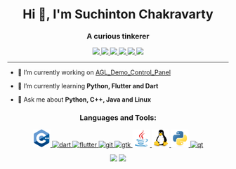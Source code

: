 <h1 align="center">Hi 👋, I'm Suchinton Chakravarty</h1>
<h3 align="center">A curious tinkerer</h3>

<!-- Social Section -->

<p align="center">
  <a href= "https://www.linkedin.com/in/suchinton-chakravarty/">
    <img src="https://img.icons8.com/material-outlined/30/689d6a/linkedin.png"/>
  </a>
  <a href= "mailto:suchinton.2001@gmail.com">
    <img src="https://img.icons8.com/material-outlined/30/689d6a/mail.png"/>
  </a>
  <a href= "https://suchinton.github.io">
    <img src="https://img.icons8.com/material-outlined/30/689d6a/geography.png"/>
  </a>
  <a href="https://open.spotify.com/user/uel8cyibwodsdmwdb6t3r8zr6?si=ae095f5c02c84099">
    <img src="https://img.icons8.com/material-outlined/30/689d6a/spotify.png"/>
  </a>
  <a href="https://www.instagram.com/suchinton_never_/">
    <img src="https://img.icons8.com/material-outlined/30/689d6a/instagram.png"/>
  </a>
  <a href="https://suchinton.github.io/articles/index.xml">
    <img src="https://img.icons8.com/material-outlined/30/689d6a/rss.png"/>
  </a>
</p>

---

- 🔭 I’m currently working on [AGL_Demo_Control_Panel](https://github.com/suchinton/AGL_Demo_Control_Panelhttps://github.com/suchinton/AGL_Demo_Control_Panel)

- 🌱 I’m currently learning **Python, Flutter and Dart**

- 💬 Ask me about **Python, C++, Java and Linux**

<p align="left">
</p>

<h3 align="center">Languages and Tools:</h3>
<p align="center">
 </a> <a href="https://www.w3schools.com/cpp/" target="_blank" rel="noreferrer"> <img src="https://raw.githubusercontent.com/devicons/devicon/master/icons/cplusplus/cplusplus-original.svg" alt="cplusplus" width="40" height="40"/> </a> <a href="https://dart.dev" target="_blank" rel="noreferrer"> <img src="https://www.vectorlogo.zone/logos/dartlang/dartlang-icon.svg" alt="dart" width="40" height="40"/> </a> <a href="https://flutter.dev" target="_blank" rel="noreferrer"> <img src="https://www.vectorlogo.zone/logos/flutterio/flutterio-icon.svg" alt="flutter" width="40" height="40"/> </a> <a href="https://git-scm.com/" target="_blank" rel="noreferrer"> <img src="https://www.vectorlogo.zone/logos/git-scm/git-scm-icon.svg" alt="git" width="40" height="40"/> </a> <a href="https://www.gtk.org/" target="_blank" rel="noreferrer"> <img src="https://upload.wikimedia.org/wikipedia/commons/7/71/GTK_logo.svg" alt="gtk" width="40" height="40"/> </a> <a href="https://www.java.com" target="_blank" rel="noreferrer"> <img src="https://raw.githubusercontent.com/devicons/devicon/master/icons/java/java-original.svg" alt="java" width="40" height="40"/> </a> <a href="https://www.linux.org/" target="_blank" rel="noreferrer"> <img src="https://raw.githubusercontent.com/devicons/devicon/master/icons/linux/linux-original.svg" alt="linux" width="40" height="40"/> </a> <a href="https://www.python.org" target="_blank" rel="noreferrer"> <img src="https://raw.githubusercontent.com/devicons/devicon/master/icons/python/python-original.svg" alt="python" width="40" height="40"/> </a> <a href="https://www.qt.io/" target="_blank" rel="noreferrer"> <img src="https://upload.wikimedia.org/wikipedia/commons/0/0b/Qt_logo_2016.svg" alt="qt" width="40" height="40"/> </a> </p>

<p align="center">
  <img src="https://github-readme-stats.vercel.app/api?username=suchinton&show_icons=true&theme=bear" width="400">
  <img src="https://github-readme-streak-stats.herokuapp.com?user=suchinton&theme=dark&hide_border=true" width="400">
</p>

